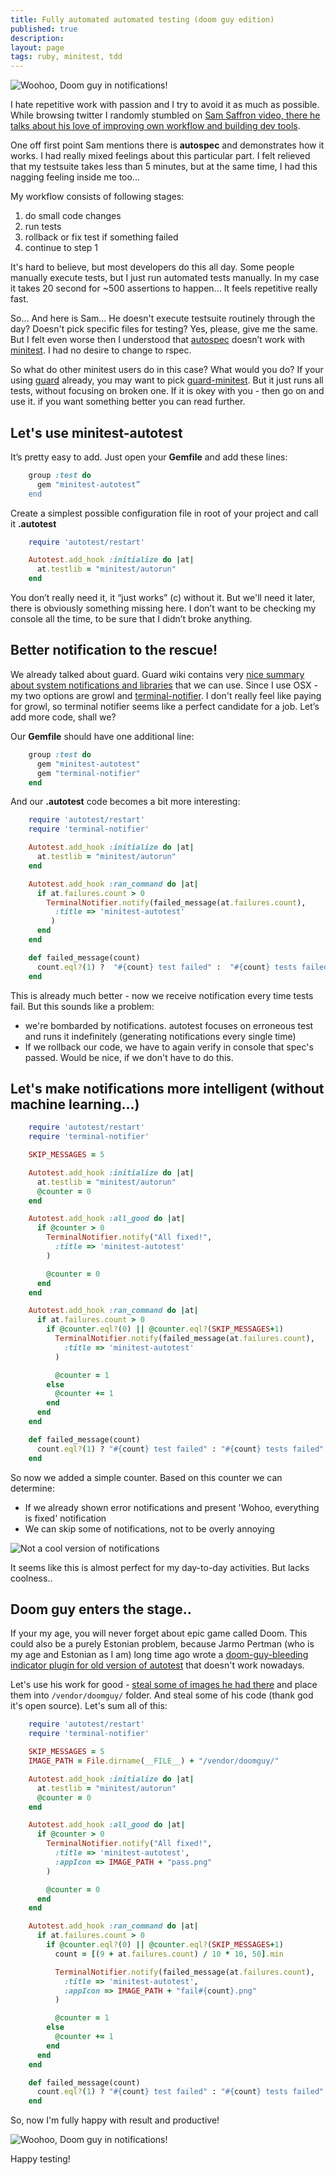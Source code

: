 ```yaml
---
title: Fully automated automated testing (doom guy edition)
published: true
description: 
layout: page
tags: ruby, minitest, tdd
---
```


![Woohoo, Doom guy in notifications!](https://thepracticaldev.s3.amazonaws.com/i/879q596j4z6igz2j52fc.png)


I hate repetitive work with passion and I try to avoid it as much as possible. While browsing twitter I randomly stumbled on [Sam Saffron video, there he talks about his love of improving own workflow and building dev tools](https://www.youtube.com/watch?v=aP5NNkzb4og&feature=youtu.be&t=2572).

One off first point Sam mentions there is **autospec** and demonstrates how it works. I had really mixed feelings about this particular part. I felt relieved that my testsuite takes less than 5 minutes, but at the same time, I had this nagging feeling inside me too...

My workflow consists of following stages:

1. do small code changes
2. run tests
3. rollback or fix test if something failed
4. continue to step 1

It's hard to believe, but most developers do this all day. Some people manually execute tests, but I just run automated tests manually.  In my case it takes 20 second for ~500 assertions to happen... It feels repetitive really fast. 

So... And here is Sam... He doesn't execute testsuite routinely through the day? Doesn't pick specific files for testing? Yes, please, give me the same. But I felt even worse then I understood that [autospec](https://github.com/arnvald/autospec) doesn’t work with [minitest](https://github.com/seattlerb/minitest). I had no desire to change to rspec.

So what do other minitest users do in this case? What would you do? If your using [guard](https://github.com/guard/guard) already, you may want to pick [guard-minitest](https://github.com/guard/guard-minitest). But it just runs all tests, without focusing on broken one. If it is okey with you - then go on and use it. if you want something better you can read further.

## Let's use minitest-autotest

It’s pretty easy to add. Just open your **Gemfile** and add these lines:
```ruby
    group :test do
      gem "minitest-autotest”
    end
```

Create a simplest possible configuration file in root of your project and call it **.autotest**
```ruby
    require 'autotest/restart'

    Autotest.add_hook :initialize do |at|
      at.testlib = "minitest/autorun"
    end
```

You don’t really need it, it “just  works” (c) without it. But we'll need it later, there is obviously something missing here. I don’t want to be checking my console all the time, to be sure that I didn’t broke anything.

## Better notification to the rescue!

We already talked about guard. Guard wiki contains very [nice summary about system notifications and libraries](https://github.com/guard/guard/wiki/System-notifications) that we can use. Since I use OSX - my two options are growl and [terminal-notifier](https://github.com/julienXX/terminal-notifier). I don't really feel like paying for growl, so terminal notifier seems like a perfect candidate for a job. Let’s add more code, shall we?

Our **Gemfile** should have one additional line:
```ruby
    group :test do
      gem "minitest-autotest"
      gem "terminal-notifier"
    end
```

And our **.autotest** code becomes a bit more interesting:
```ruby
    require 'autotest/restart'
    require 'terminal-notifier'

    Autotest.add_hook :initialize do |at|
      at.testlib = "minitest/autorun"
    end

    Autotest.add_hook :ran_command do |at|
      if at.failures.count > 0
        TerminalNotifier.notify(failed_message(at.failures.count),
          :title => 'minitest-autotest'
         )
      end
    end

    def failed_message(count)
      count.eql?(1) ?  "#{count} test failed" :  "#{count} tests failed"
    end
```

This is already much better - now we receive notification every time tests fail. But this sounds like a problem:

- we're bombarded by notifications. autotest focuses on erroneous test and runs it indefinitely (generating notifications every single time)
- If we rollback our code, we have to again verify in console that spec's passed. Would be nice, if we don't have to do this.

## Let's make notifications more intelligent (without machine learning...)
```ruby
    require 'autotest/restart'
    require 'terminal-notifier'

    SKIP_MESSAGES = 5

    Autotest.add_hook :initialize do |at|
      at.testlib = "minitest/autorun"
      @counter = 0
    end

    Autotest.add_hook :all_good do |at|
      if @counter > 0
        TerminalNotifier.notify("All fixed!",
          :title => 'minitest-autotest'
        )

        @counter = 0
      end
    end

    Autotest.add_hook :ran_command do |at|
      if at.failures.count > 0
        if @counter.eql?(0) || @counter.eql?(SKIP_MESSAGES+1)
          TerminalNotifier.notify(failed_message(at.failures.count),
            :title => 'minitest-autotest'
          )

          @counter = 1
        else
          @counter += 1
        end
      end
    end

    def failed_message(count)
      count.eql?(1) ? "#{count} test failed" : "#{count} tests failed"
    end
```
So now we added a simple counter. Based on this counter we can determine:

* If we already shown error notifications and present 'Wohoo, everything is fixed' notification
* We can skip some of notifications, not to be overly annoying

![Not a cool version of notifications](https://thepracticaldev.s3.amazonaws.com/i/dh1dhf89vdj1qp2uwxsp.png)

It seems like this is almost perfect for my day-to-day activities. But lacks coolness..


## Doom guy enters the stage..

If your my age, you will never forget about epic game called Doom. This could also be a purely Estonian problem, because Jarmo Pertman (who is my age and Estonian as I am) long time ago wrote a [doom-guy-bleeding indicator plugin for old version of autotest](https://github.com/jarmo/autotest-doom) that doesn't work nowadays.

Let's use his work for good - [steal some of images he had there](https://github.com/jarmo/autotest-doom/tree/master/images) and place them into `/vendor/doomguy/` folder. And steal some of his code (thank god it's open source). Let's sum all of this:
```ruby
    require 'autotest/restart'
    require 'terminal-notifier'

    SKIP_MESSAGES = 5
    IMAGE_PATH = File.dirname(__FILE__) + "/vendor/doomguy/"

    Autotest.add_hook :initialize do |at|
      at.testlib = "minitest/autorun"
      @counter = 0
    end

    Autotest.add_hook :all_good do |at|
      if @counter > 0
        TerminalNotifier.notify("All fixed!",
          :title => 'minitest-autotest',
          :appIcon => IMAGE_PATH + "pass.png"
        )

        @counter = 0
      end
    end

    Autotest.add_hook :ran_command do |at|
      if at.failures.count > 0
        if @counter.eql?(0) || @counter.eql?(SKIP_MESSAGES+1)
          count = [(9 + at.failures.count) / 10 * 10, 50].min

          TerminalNotifier.notify(failed_message(at.failures.count),
            :title => 'minitest-autotest',
            :appIcon => IMAGE_PATH + "fail#{count}.png"
          )

          @counter = 1
        else
          @counter += 1
        end
      end
    end

    def failed_message(count)
      count.eql?(1) ? "#{count} test failed" : "#{count} tests failed"
    end
```

So, now I'm fully happy with result and productive!

![Woohoo, Doom guy in notifications!](https://thepracticaldev.s3.amazonaws.com/i/879q596j4z6igz2j52fc.png)

Happy testing!